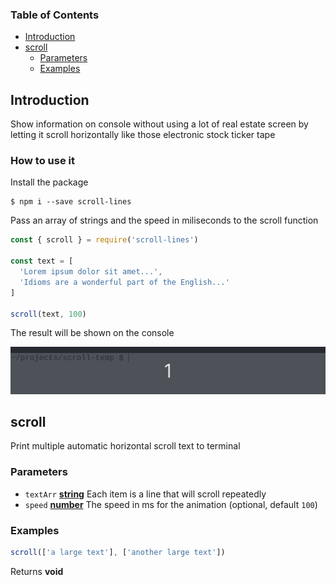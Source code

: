 <!-- Generated by documentation.js. Update this documentation by updating the source code. -->

### Table of Contents

-   [Introduction][1]
-   [scroll][2]
    -   [Parameters][3]
    -   [Examples][4]

## Introduction

Show information on console without using a lot of real estate screen by letting it scroll horizontally like those electronic stock ticker tape

### How to use it

Install the package

```console
$ npm i --save scroll-lines
```

Pass an array of strings  and the speed in miliseconds to the scroll function

```javascript
const { scroll } = require('scroll-lines')

const text = [
  'Lorem ipsum dolor sit amet...',
  'Idioms are a wonderful part of the English...'
]

scroll(text, 100)
```

The result will be shown on the console

![scroll-lines][5]


## scroll

Print multiple automatic horizontal scroll text to terminal

### Parameters

-   `textArr` **[string][6]** Each item is a line that will scroll repeatedly
-   `speed` **[number][7]** The speed in ms for the animation (optional, default `100`)

### Examples

```javascript
scroll(['a large text'], ['another large text'])
```

Returns **void** 

[1]: #introduction

[2]: #scroll

[3]: #parameters

[4]: #examples

[5]: https://github.com/edkedk99/scroll-lines/raw/master/scroll-lines.gif

[6]: https://developer.mozilla.org/docs/Web/JavaScript/Reference/Global_Objects/String

[7]: https://developer.mozilla.org/docs/Web/JavaScript/Reference/Global_Objects/Number
